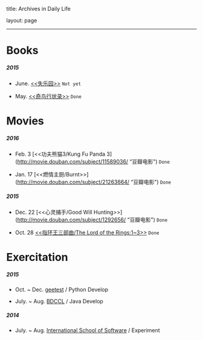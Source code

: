 title: Archives in Daily Life

layout: page

---

# Books

##### 2015 

* June. [<<失乐园>>](http://book.douban.com/subject/1008074/ "豆瓣读书") `Not yet`

* May. [<<奇鸟行状录>>](http://book.douban.com/subject/1212080/ "豆瓣读书") `Done`

# Movies

##### 2016

* Feb. 3 [<<功夫熊猫3/Kung Fu Panda 3](http://movie.douban.com/subject/11589036/ “豆瓣电影") `Done`

* Jan. 17 [<<燃情主厨/Burnt>>](http://movie.douban.com/subject/21263664/ “豆瓣电影") `Done`

##### 2015

* Dec. 22 [<<心灵捕手/Good Will Hunting>>](http://movie.douban.com/subject/1292656/ “豆瓣电影") `Done`

* Oct. 28 [<<指环王三部曲/The Lord of the Rings:1~3>>](http://movie.douban.com/subject/1291571/ "豆瓣电影") `Done`

# Exercitation

##### 2015 

* Oct. ~ Dec. [geetest](http://www.geetest.com/ "homepage") / Python Develop

* July. ~ Aug. [BDCCL](http://www.bdcclab.com/ "homepage") / Java Develop

##### 2014 

* July. ~ Aug. [International School of Software](http://iss.whu.edu.cn/ "homepage") / Experiment

